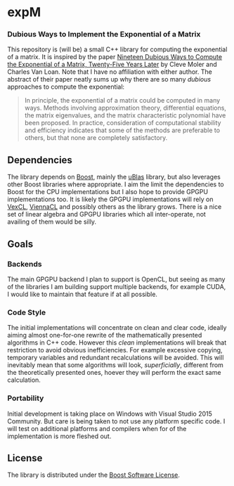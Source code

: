 # expM

### Dubious Ways to Implement the Exponential of a Matrix

This repository is (will be) a small C++ library for computing the exponential of a matrix. It is inspired by the paper [Nineteen Dubious Ways to Compute the Exponential of a Matrix, Twenty-Five Years Later]() by Cleve Moler and Charles Van Loan. Note that I have no affiliation with either author. The abstract of their paper neatly sums up why there are so many *dubious* approaches to compute the exponential:

>In principle, the exponential of a matrix could be computed in many ways. Methods involving
approximation theory, differential equations, the matrix eigenvalues, and the matrix
characteristic polynomial have been proposed. In practice, consideration of computational
stability and efficiency indicates that some of the methods are preferable to others, but
that none are completely satisfactory.

## Dependencies

The library depends on [Boost](<http://www.boost.org>), mainly the [uBlas](<http://www.boost.org/doc/libs/release/libs/numeric/ublas/>) library, but also leverages other Boost libraries where appropriate. I aim the limit the dependencies to Boost for the CPU implementations but I also hope to provide GPGPU implementations too. It is likely the GPGPU implementations will rely on [VexCL](<https://github.com/ddemidov/vexcl>), [ViennaCL](<http://viennacl.sourceforge.net/index.html>) and possibly others as the library grows. There is a nice set of linear algebra and GPGPU libraries which all inter-operate, not availing of them would be silly.

## Goals

### Backends
The main GPGPU backend I plan to support is OpenCL, but seeing as many of the libraries I am building support multiple backends, for example CUDA, I would like to maintain that feature if at all possible.

### Code Style
The initial implementations will concentrate on clean and clear code, ideally aiming almost one-for-one rewrite of the mathematically presented algorithms in C++ code. However this *clean* implementations will break that restriction to avoid obvious inefficiencies. For example excessive copying, temporary variables and redundant recalculations will be avoided. This will inevitably mean that some algorithms will look, *superficially*, different from the theoretically presented ones, hoever they will perform the exact same calculation.

### Portability
Initial development is taking place on Windows with Visual Studio 2015 Community. But care is being taken to not use any platform specific code. I will test on additional platforms and compilers when for of the implementation is more fleshed out.

## License

The library is distributed under the [Boost Software License](<http://www.boost.org/users/license.html>).
